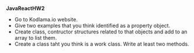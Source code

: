 **JavaReactHW2**

- Go to Kodlama.io website.
- Give two examples that you think identified as a property object.
- Create class, contructor structures related to that objects and add to an array to list them.
- Create a class taht you think is a work class. Write at least two methods.
